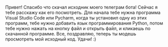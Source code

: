 Привет! Спасибо что скачал исходник моего телеграм бота!
Сейчас я тебе расскажу как его посмотреть.
Для начала тебе нужна программа Visual Studio Code или Pycharm, когда ты установил одну из этих программ, тебе нужно добавить язык программирования Python,
потом тебе нужно нажать на кнопку файл и открыть файл, и кликаешь по скачанной программе. 
Все, поздравляю, теперь ты модешь просмотреть мой исходный код. Удачи! :)
